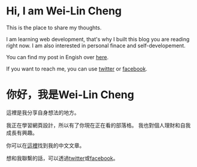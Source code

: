 # Hi, I am Wei-Lin Cheng

This is the place to share my thoughts.

I am learning web development, that's why I built this blog you are reading right now.
I am also interested in personal finace and self-developement. 

You can find my post in Engish over [here](/en/).

If you want to reach me, you can use [twitter](https://twitter.com/weilincheng) or [facebook](https://www.facebook.com/slashengineer).

# 你好，我是Wei-Lin Cheng

這裡是我分享自身想法的地方。

我正在學習網頁設計，所以有了你現在正在看的部落格。
我也對個人理財和自我成長有興趣。

你可以在[這裡](/zh/)找到我的中文文章。

想和我聯繫的話，可以透過[twitter](https://twitter.com/weilincheng)或[facebook](https://www.facebook.com/slashengineer)。